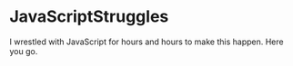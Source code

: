 # JavaScriptStruggles
I wrestled with JavaScript for hours and hours to make this happen. Here you go.
